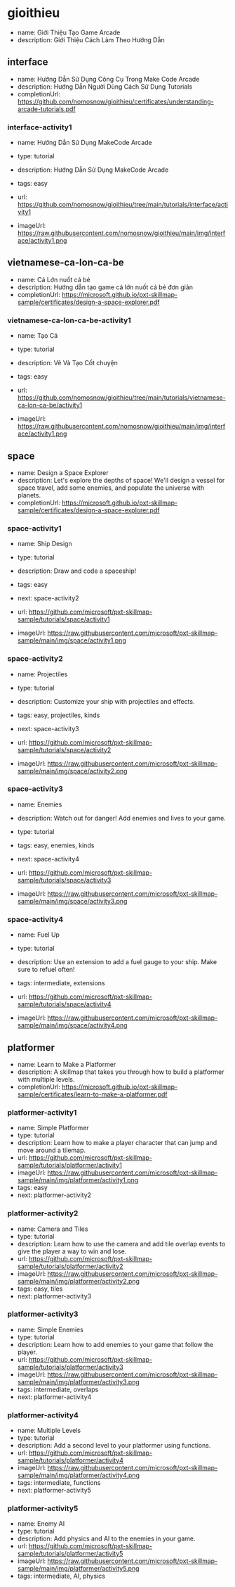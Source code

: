 # gioithieu
* name:  Giới Thiệu Tạo Game Arcade
* description: Giới Thiệu Cách Làm Theo Hướng Dẫn

## interface
* name: Hướng Dẫn Sử Dụng Công Cụ Trong Make Code Arcade
* description: Hướng Dẫn Người Dùng Cách Sử Dụng Tutorials
* completionUrl: https://github.com/nomosnow/gioithieu/certificates/understanding-arcade-tutorials.pdf

### interface-activity1

* name: Hướng Dẫn Sử Dụng MakeCode Arcade
* type: tutorial
* description: Hướng Dẫn Sử Dụng MakeCode Arcade
* tags: easy

* url: https://github.com/nomosnow/gioithieu/tree/main/tutorials/interface/activity1 
* imageUrl: https://raw.githubusercontent.com/nomosnow/gioithieu/main/img/interface/activity1.png

## vietnamese-ca-lon-ca-be
* name: Cá Lớn nuốt cá bé
* description: Hướng dẫn tạo game cá lớn nuốt cá bé đơn giản
* completionUrl: https://microsoft.github.io/pxt-skillmap-sample/certificates/design-a-space-explorer.pdf

### vietnamese-ca-lon-ca-be-activity1
* name: Tạo Cá
* type: tutorial
* description: Vẽ Và Tạo Cốt chuyện
* tags: easy

* url: https://github.com/nomosnow/gioithieu/tree/main/tutorials/vietnamese-ca-lon-ca-be/activity1 
* imageUrl: https://raw.githubusercontent.com/nomosnow/gioithieu/main/img/interface/activity1.png

## space
* name: Design a Space Explorer
* description: Let's explore the depths of space! We'll design a vessel for space travel, add some enemies, and populate the universe with planets.
* completionUrl: https://microsoft.github.io/pxt-skillmap-sample/certificates/design-a-space-explorer.pdf

### space-activity1

* name: Ship Design
* type: tutorial
* description: Draw and code a spaceship!
* tags: easy
* next: space-activity2

* url: https://github.com/microsoft/pxt-skillmap-sample/tutorials/space/activity1
* imageUrl: https://raw.githubusercontent.com/microsoft/pxt-skillmap-sample/main/img/space/activity1.png

### space-activity2

* name: Projectiles
* type: tutorial
* description: Customize your ship with projectiles and effects.
* tags: easy, projectiles, kinds
* next: space-activity3

* url: https://github.com/microsoft/pxt-skillmap-sample/tutorials/space/activity2
* imageUrl: https://raw.githubusercontent.com/microsoft/pxt-skillmap-sample/main/img/space/activity2.png

### space-activity3

* name: Enemies
* description: Watch out for danger! Add enemies and lives to your game.
* type: tutorial
* tags: easy, enemies, kinds
* next: space-activity4

* url: https://github.com/microsoft/pxt-skillmap-sample/tutorials/space/activity3
* imageUrl: https://raw.githubusercontent.com/microsoft/pxt-skillmap-sample/main/img/space/activity3.png

### space-activity4

* name: Fuel Up
* type: tutorial
* description: Use an extension to add a fuel gauge to your ship. Make sure to refuel often!
* tags: intermediate, extensions


* url: https://github.com/microsoft/pxt-skillmap-sample/tutorials/space/activity4
* imageUrl: https://raw.githubusercontent.com/microsoft/pxt-skillmap-sample/main/img/space/activity4.png



## platformer
* name: Learn to Make a Platformer
* description: A skillmap that takes you through how to build a platformer with multiple levels.
* completionUrl: https://microsoft.github.io/pxt-skillmap-sample/certificates/learn-to-make-a-platformer.pdf

### platformer-activity1

* name: Simple Platformer
* type: tutorial
* description: Learn how to make a player character that can jump and move around a tilemap.
* url: https://github.com/microsoft/pxt-skillmap-sample/tutorials/platformer/activity1
* imageUrl: https://raw.githubusercontent.com/microsoft/pxt-skillmap-sample/main/img/platformer/activity1.png
* tags: easy
* next: platformer-activity2

### platformer-activity2

* name: Camera and Tiles
* type: tutorial
* description: Learn how to use the camera and add tile overlap events to give the player a way to win and lose.
* url: https://github.com/microsoft/pxt-skillmap-sample/tutorials/platformer/activity2
* imageUrl: https://raw.githubusercontent.com/microsoft/pxt-skillmap-sample/main/img/platformer/activity2.png
* tags: easy, tiles
* next: platformer-activity3

### platformer-activity3

* name: Simple Enemies
* type: tutorial
* description: Learn how to add enemies to your game that follow the player.
* url: https://github.com/microsoft/pxt-skillmap-sample/tutorials/platformer/activity3
* imageUrl: https://raw.githubusercontent.com/microsoft/pxt-skillmap-sample/main/img/platformer/activity3.png
* tags: intermediate, overlaps
* next: platformer-activity4

### platformer-activity4

* name: Multiple Levels
* type: tutorial
* description: Add a second level to your platformer using functions.
* url: https://github.com/microsoft/pxt-skillmap-sample/tutorials/platformer/activity4
* imageUrl: https://raw.githubusercontent.com/microsoft/pxt-skillmap-sample/main/img/platformer/activity4.png
* tags: intermediate, functions
* next: platformer-activity5

### platformer-activity5

* name: Enemy AI
* type: tutorial
* description: Add physics and AI to the enemies in your game.
* url: https://github.com/microsoft/pxt-skillmap-sample/tutorials/platformer/activity5
* imageUrl: https://raw.githubusercontent.com/microsoft/pxt-skillmap-sample/main/img/platformer/activity5.png
* tags: intermediate, AI, physics
